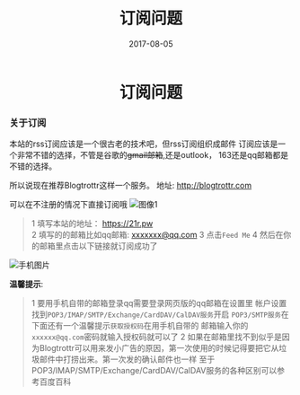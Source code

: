 ﻿---
title: 订阅问题
date: 2017-08-05 
tags: 教程
copyright: true
---

#     <center>订阅问题</center>
### 关于订阅
本站的rss订阅应该是一个很古老的技术吧，但rss订阅组织成邮件
订阅应该是一个非常不错的选择，不管是谷歌的~~gmail邮箱~~,还是outlook，
163还是qq邮箱都是不错的选择。

<!-- more -->

所以说现在推荐Blogtrottr这样一个服务。
地址: http://blogtrottr.com

可以在不注册的情况下直接订阅哦
![图像1](http://spdf.me/wp-content/uploads/2013/03/blogtrottr_home.png)


> 1 填写本站的地址： https://21r.pw   
> 2 填写的的邮箱比如qq邮箱: xxxxxxx@qq.com
> 3 点击`Feed Me`
> 4 然后在你的邮箱里点击以下链接就订阅成功了


![手机图片](http://snzxsl-1253275533.coscd.myqcloud.com/IMG_20170805_155857.png)

**温馨提示**:
> 1 要用手机自带的邮箱登录qq需要登录网页版的qq邮箱在设置里
帐户设置找到`POP3/IMAP/SMTP/Exchange/CardDAV/CalDAV服务`开启
`POP3/SMTP服务`在下面还有一个温馨提示`获取授权码`在用手机自带的
邮箱输入你的`xxxxxx@qq.com`密码就输入授权码就可以了
> 2 如果在邮箱里找不到似乎是因为Blogtrottr可以用来发小广告的原因，第一次使用的时候记得要把它从垃圾邮件中打捞出来。第一次发的确认邮件也一样
至于POP3/IMAP/SMTP/Exchange/CardDAV/CalDAV服务的各种区别可以参考百度百科








